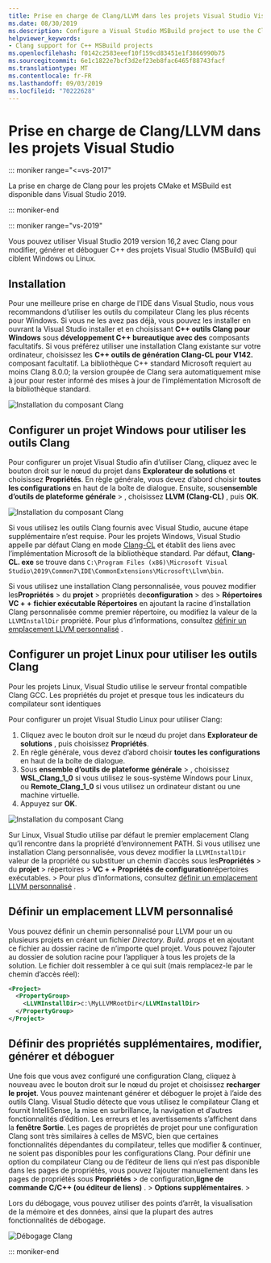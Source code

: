 ```yaml
---
title: Prise en charge de Clang/LLVM dans les projets Visual Studio Visual Studio
ms.date: 08/30/2019
ms.description: Configure a Visual Studio MSBuild project to use the Clang/LLVM toolchain.
helpviewer_keywords:
- Clang support for C++ MSBuild projects
ms.openlocfilehash: f0142c2583eeef10f159cd83451e1f3866990b75
ms.sourcegitcommit: 6e1c1822e7bcf3d2ef23eb8fac6465f88743facf
ms.translationtype: MT
ms.contentlocale: fr-FR
ms.lasthandoff: 09/03/2019
ms.locfileid: "70222628"
---
```

# <a name="clangllvm-support-in-visual-studio-projects"></a>Prise en charge de Clang/LLVM dans les projets Visual Studio

::: moniker range="<=vs-2017"

La prise en charge de Clang pour les projets CMake et MSBuild est disponible dans Visual Studio 2019.

::: moniker-end

::: moniker range="vs-2019"

Vous pouvez utiliser Visual Studio 2019 version 16,2 avec Clang pour modifier, générer et déboguer C++ des projets Visual Studio (MSBuild) qui ciblent Windows ou Linux.

## <a name="install"></a>Installation

Pour une meilleure prise en charge de l’IDE dans Visual Studio, nous vous recommandons d’utiliser les outils du compilateur Clang les plus récents pour Windows. Si vous ne les avez pas déjà, vous pouvez les installer en ouvrant la Visual Studio installer et en choisissant  **C++ outils Clang pour Windows** sous **développement C++ bureautique avec des** composants facultatifs. Si vous préférez utiliser une installation Clang existante sur votre ordinateur, choisissez les  **C++ outils de génération Clang-CL pour V142.** composant facultatif. La bibliothèque C++ standard Microsoft requiert au moins Clang 8.0.0; la version groupée de Clang sera automatiquement mise à jour pour rester informé des mises à jour de l’implémentation Microsoft de la bibliothèque standard. 

![Installation du composant Clang](media/clang-install-vs2019.png)

## <a name="configure-a-windows-project-to-use-clang-tools"></a>Configurer un projet Windows pour utiliser les outils Clang

Pour configurer un projet Visual Studio afin d’utiliser Clang, cliquez avec le bouton droit sur le nœud du projet dans **Explorateur de solutions** et choisissez **Propriétés**. En règle générale, vous devez d’abord choisir **toutes les configurations** en haut de la boîte de dialogue. Ensuite, sous**ensemble d’outils de plateforme** **générale** > , choisissez **LLVM (Clang-CL)** , puis **OK**.

![Installation du composant Clang](media/clang-msbuild-prop-page.png)

Si vous utilisez les outils Clang fournis avec Visual Studio, aucune étape supplémentaire n’est requise. Pour les projets Windows, Visual Studio appelle par défaut Clang en mode [Clang-CL](https://llvm.org/devmtg/2014-04/PDFs/Talks/clang-cl.pdf) et établit des liens avec l’implémentation Microsoft de la bibliothèque standard. Par défaut, **Clang-CL. exe** se trouve dans `C:\Program Files (x86)\Microsoft Visual Studio\2019\Common7\IDE\CommonExtensions\Microsoft\Llvm\bin`.

Si vous utilisez une installation Clang personnalisée, vous pouvez modifier les**Propriétés** > du **projet** > propriétés de**configuration** > des > **Répertoires VC + +** **fichier exécutable Répertoires** en ajoutant la racine d’installation Clang personnalisée comme premier répertoire, ou modifiez la valeur de la `LLVMInstallDir` propriété. Pour plus d’informations, consultez [définir un emplacement LLVM personnalisé](#custom_llvm_location) .

## <a name="configure-a-linux-project-to-use-clang-tools"></a>Configurer un projet Linux pour utiliser les outils Clang

Pour les projets Linux, Visual Studio utilise le serveur frontal compatible Clang GCC. Les propriétés du projet et presque tous les indicateurs du compilateur sont identiques

Pour configurer un projet Visual Studio Linux pour utiliser Clang:

1. Cliquez avec le bouton droit sur le nœud du projet dans **Explorateur de solutions** , puis choisissez **Propriétés**. 
1. En règle générale, vous devez d’abord choisir **toutes les configurations** en haut de la boîte de dialogue. 
1. Sous **ensemble d’outils de plateforme** **générale** > , choisissez **WSL_Clang_1_0** si vous utilisez le sous-système Windows pour Linux, ou **Remote_Clang_1_0** si vous utilisez un ordinateur distant ou une machine virtuelle.
1. Appuyez sur **OK**.

![Installation du composant Clang](media/clang-msbuild-prop-page.png)

Sur Linux, Visual Studio utilise par défaut le premier emplacement Clang qu’il rencontre dans la propriété d’environnement PATH. Si vous utilisez une installation Clang personnalisée, vous devez modifier la `LLVMInstallDir` valeur de la propriété ou substituer un chemin d’accès sous les**Propriétés** > du **projet** > répertoires  >   **VC + + Propriétés de configuration**répertoires exécutables. >  Pour plus d’informations, consultez [définir un emplacement LLVM personnalisé](#custom_llvm_location) .

## <a name="custom_llvm_location"></a>Définir un emplacement LLVM personnalisé

Vous pouvez définir un chemin personnalisé pour LLVM pour un ou plusieurs projets en créant un fichier *Directory. Build. props* et en ajoutant ce fichier au dossier racine de n’importe quel projet. Vous pouvez l’ajouter au dossier de solution racine pour l’appliquer à tous les projets de la solution. Le fichier doit ressembler à ce qui suit (mais remplacez-le par le chemin d’accès réel):

```xml
<Project>
  <PropertyGroup>
    <LLVMInstallDir>c:\MyLLVMRootDir</LLVMInstallDir>
  </PropertyGroup>
</Project>
```

## <a name="set-additional-properties-edit-build-and-debug"></a>Définir des propriétés supplémentaires, modifier, générer et déboguer

Une fois que vous avez configuré une configuration Clang, cliquez à nouveau avec le bouton droit sur le nœud du projet et choisissez **recharger le projet**. Vous pouvez maintenant générer et déboguer le projet à l’aide des outils Clang. Visual Studio détecte que vous utilisez le compilateur Clang et fournit IntelliSense, la mise en surbrillance, la navigation et d’autres fonctionnalités d’édition. Les erreurs et les avertissements s’affichent dans la **fenêtre Sortie**. Les pages de propriétés de projet pour une configuration Clang sont très similaires à celles de MSVC, bien que certaines fonctionnalités dépendantes du compilateur, telles que modifier & continuer, ne soient pas disponibles pour les configurations Clang. Pour définir une option du compilateur Clang ou de l’éditeur de liens qui n’est pas disponible dans les pages de propriétés, vous pouvez l’ajouter manuellement dans les pages de propriétés sous **Propriétés** > de configuration,**ligne de commande** **C/C++ (ou éditeur de liens)** . >  **Options supplémentaires**.  > 

Lors du débogage, vous pouvez utiliser des points d’arrêt, la visualisation de la mémoire et des données, ainsi que la plupart des autres fonctionnalités de débogage.  

![Débogage Clang](media/clang-debug-msbuild.png)

::: moniker-end
